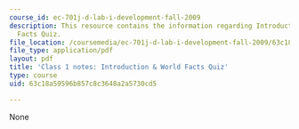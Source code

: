 ```yaml
---
course_id: ec-701j-d-lab-i-development-fall-2009
description: This resource contains the information regarding Introduction & World
  Facts Quiz.
file_location: /coursemedia/ec-701j-d-lab-i-development-fall-2009/63c18a59596b857c8c3648a2a5730cd5_MITEC_701JF09_lec01_notes.pdf
file_type: application/pdf
layout: pdf
title: 'Class 1 notes: Introduction & World Facts Quiz'
type: course
uid: 63c18a59596b857c8c3648a2a5730cd5

---
```

None
